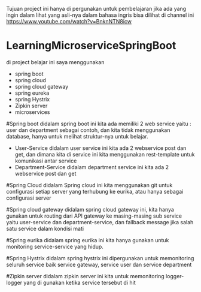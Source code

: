 Tujuan project ini hanya di pergunakan untuk pembelajaran
jika ada yang ingin dalam lihat yang asli-nya dalam bahasa ingris bisa dilihat di channel ini https://www.youtube.com/watch?v=BnknNTN8icw

# LearningMicroserviceSpringBoot
di project belajar ini saya menggunakan 
  - spring boot
  - spring cloud
  - spring cloud gateway
  - spring eureka
  - spring Hystrix
  - Zipkin server
  - microservices

#Spring boot
didalam spring boot ini kita ada memiliki 2 web service yaitu : user dan department sebagai contoh, dan kita tidak menggunakan database, hanya untuk melihat struktur-nya untuk belajar.
 - User-Service
   didalam user service ini kita ada 2 webservice post dan get, dan dimana kita di service ini kita menggunakan rest-template untuk komunikasi antar service
 - Department-Service
   didalam department service ini kita ada 2 webservice post dan get

#Spring Cloud
didalam Spring cloud ini kita menggunakan git untuk configurasi setiap server yang terhubung ke eurika, atau hanya sebagai configurasi server

#Spring cloud gateway
didalam spring cloud gateway ini, kita hanya gunakan untuk routing dari API gateway ke masing-masing sub service yaitu user-service dan department-service, dan fallback message jika salah satu service dalam kondisi mati

#Spring eurika
didalam spring eurika ini kita hanya gunakan untuk monitoring service-service yang hidup.

#Spring Hystrix
didalam spring hystrix ini dipergunakan untuk memonitoring seluruh service baik service gateway, service user dan service department

#Zipkin server
didalam zipkin server ini kita untuk memonitoring logger-logger yang di gunakan ketika service tersebut di hit 
